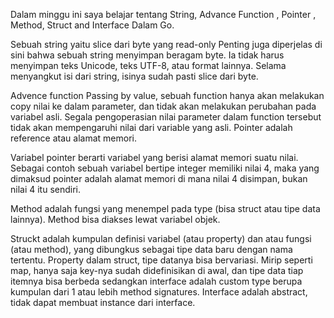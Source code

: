 Dalam minggu ini saya belajar tentang String, Advance Function , Pointer , Method, Struct and Interface Dalam Go.

Sebuah string yaitu slice dari byte yang read-only Penting juga diperjelas di sini bahwa sebuah string menyimpan beragam byte. Ia tidak harus menyimpan teks Unicode, teks UTF-8, atau format lainnya. Selama menyangkut isi dari string, isinya sudah pasti slice dari byte. 

Advence function Passing by value, sebuah function hanya akan melakukan copy nilai ke dalam parameter, dan tidak akan melakukan perubahan pada variabel asli. Segala pengoperasian nilai parameter dalam function tersebut tidak akan mempengaruhi nilai dari variable yang asli. Pointer adalah reference atau alamat memori. 

Variabel pointer berarti variabel yang berisi alamat memori suatu nilai. Sebagai contoh sebuah variabel bertipe integer memiliki nilai 4, maka yang dimaksud pointer adalah alamat memori di mana nilai 4 disimpan, bukan nilai 4 itu sendiri. 

Method adalah fungsi yang menempel pada type (bisa struct atau tipe data lainnya). Method bisa diakses lewat variabel objek. 

Struckt adalah kumpulan definisi variabel (atau property) dan atau fungsi (atau method), yang dibungkus sebagai tipe data baru dengan nama tertentu. Property dalam struct, tipe datanya bisa bervariasi. Mirip seperti map, hanya saja key-nya sudah didefinisikan di awal, dan tipe data tiap itemnya bisa berbeda sedangkan interface adalah custom type berupa kumpulan dari 1 atau lebih method signatures. Interface adalah abstract, tidak dapat membuat instance dari interface.